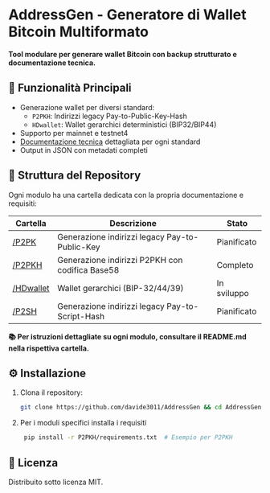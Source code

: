 # AddressGen - Generatore di Wallet Bitcoin Multiformato

**Tool modulare per generare wallet Bitcoin con backup strutturato e documentazione tecnica.**

## 🚀 Funzionalità Principali
- Generazione wallet per diversi standard:
  - `P2PKH`: Indirizzi legacy Pay-to-Public-Key-Hash
  - `HDwallet`: Wallet gerarchici deterministici (BIP32/BIP44)
- Supporto per mainnet e testnet4
- [Documentazione tecnica](documentation/) dettagliata per ogni standard
- Output in JSON con metadati completi

## 📁 Struttura del Repository
Ogni modulo ha una cartella dedicata con la propria documentazione e requisiti:

| Cartella       | Descrizione                                  | Stato       |
|----------------|----------------------------------------------|-------------|
| [/P2PK](P2PK/) | Generazione indirizzi legacy Pay-to-Public-Key | Pianificato    |
| [/P2PKH](P2PKH/)| Generazione indirizzi P2PKH con codifica Base58 | Completo    |
| [/HDwallet](HDwallet/)| Wallet gerarchici (BIP-32/44/39)           | In sviluppo |
|[/P2SH](P2SH/) | Generazione indirizzi legacy Pay-to-Script-Hash | Pianificato    |

**📚 Per istruzioni dettagliate su ogni modulo, consultare il README.md nella rispettiva cartella.**

## ⚙️ Installazione
1. Clona il repository:
   ```bash
   git clone https://github.com/davide3011/AddressGen && cd AddressGen
      ```
2. Per i moduli specifici installa i requisiti
   ```bash
    pip install -r P2PKH/requirements.txt  # Esempio per P2PKH
   ```

## 📄 Licenza
Distribuito sotto licenza MIT.
